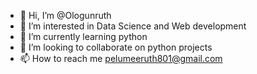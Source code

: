 - 👋 Hi, I’m @Ologunruth
- 👀 I’m interested in Data Science and Web development
- 🌱 I’m currently learning python
- 💞️ I’m looking to collaborate on python projects
- 📫 How to reach me pelumeeruth801@gmail.com

<!---
Ologunruth/Ologunruth is a ✨ special ✨ repository because its `README.md` (this file) appears on your GitHub profile.
You can click the Preview link to take a look at your changes.
--->
